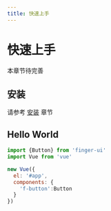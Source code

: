 ```yaml
---
title: 快速上手
---
```


# 快速上手

本章节待完善

## 安装

请参考 [安装](../install/) 章节


## Hello World

```javascript
import {Button} from 'finger-ui'
import Vue from 'vue'

new Vue({
  el: '#app',
  components: {
    'f-button':Button
  }
})
```

